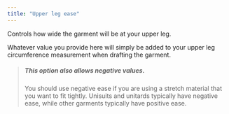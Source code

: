 ```yaml
---
title: "Upper leg ease"
---
```


Controls how wide the garment will be at your upper leg.

Whatever value you provide here will simply be added to your upper leg circumference measurement when drafting the garment.

> ##### This option also allows negative values.
>
> You should use negative ease if you are using a stretch material that you want to fit tightly. Unisuits and unitards typically have negative ease, while other garments typically have positive ease.





